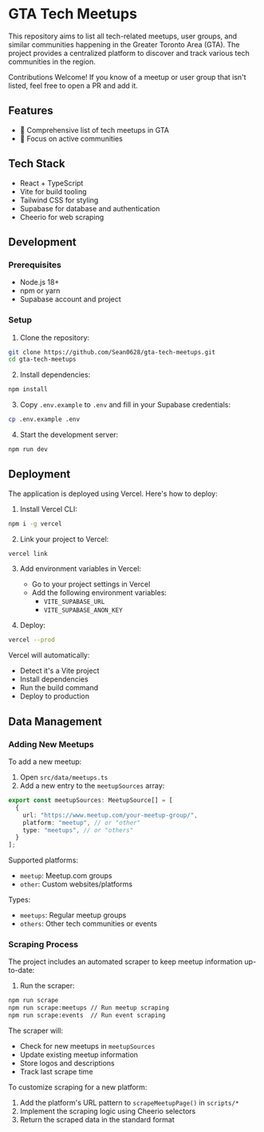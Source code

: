 # GTA Tech Meetups

This repository aims to list all tech-related meetups, user groups, and similar communities happening in the Greater Toronto Area (GTA). The project provides a centralized platform to discover and track various tech communities in the region.

Contributions Welcome! If you know of a meetup or user group that isn't listed, feel free to open a PR and add it.

## Features

- 📅 Comprehensive list of tech meetups in GTA
- 🎯 Focus on active communities

## Tech Stack

- React + TypeScript
- Vite for build tooling
- Tailwind CSS for styling
- Supabase for database and authentication
- Cheerio for web scraping

## Development

### Prerequisites

- Node.js 18+
- npm or yarn
- Supabase account and project

### Setup

1. Clone the repository:
```bash
git clone https://github.com/Sean0628/gta-tech-meetups.git
cd gta-tech-meetups
```

2. Install dependencies:
```bash
npm install
```

3. Copy `.env.example` to `.env` and fill in your Supabase credentials:
```bash
cp .env.example .env
```

4. Start the development server:
```bash
npm run dev
```

## Deployment

The application is deployed using Vercel. Here's how to deploy:

1. Install Vercel CLI:
```bash
npm i -g vercel
```

2. Link your project to Vercel:
```bash
vercel link
```

3. Add environment variables in Vercel:
   - Go to your project settings in Vercel
   - Add the following environment variables:
     - `VITE_SUPABASE_URL`
     - `VITE_SUPABASE_ANON_KEY`

4. Deploy:
```bash
vercel --prod
```

Vercel will automatically:
- Detect it's a Vite project
- Install dependencies
- Run the build command
- Deploy to production

## Data Management

### Adding New Meetups

To add a new meetup:

1. Open `src/data/meetups.ts`
2. Add a new entry to the `meetupSources` array:

```typescript
export const meetupSources: MeetupSource[] = [
  {
    url: "https://www.meetup.com/your-meetup-group/",
    platform: "meetup", // or "other"
    type: "meetups", // or "others"
  }
];
```

Supported platforms:
- `meetup`: Meetup.com groups
- `other`: Custom websites/platforms

Types:
- `meetups`: Regular meetup groups
- `others`: Other tech communities or events

### Scraping Process

The project includes an automated scraper to keep meetup information up-to-date:

1. Run the scraper:
```bash
npm run scrape
npm run scrape:meetups // Run meetup scraping
npm run scrape:events  // Run event scraping
```

The scraper will:
- Check for new meetups in `meetupSources`
- Update existing meetup information
- Store logos and descriptions
- Track last scrape time

To customize scraping for a new platform:
1. Add the platform's URL pattern to `scrapeMeetupPage()` in `scripts/*`
2. Implement the scraping logic using Cheerio selectors
3. Return the scraped data in the standard format
